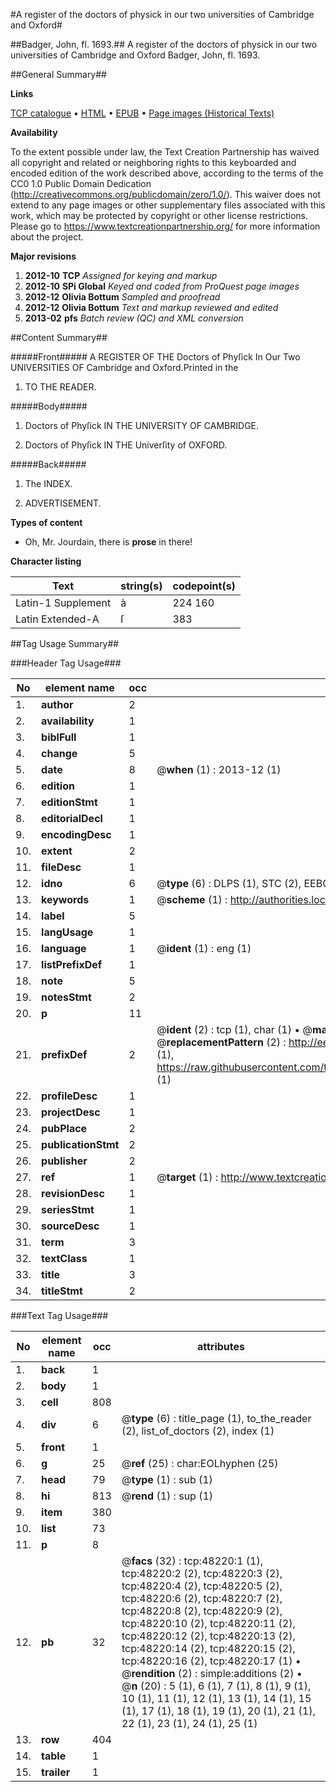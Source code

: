 #A register of the doctors of physick in our two universities of Cambridge and Oxford#

##Badger, John, fl. 1693.##
A register of the doctors of physick in our two universities of Cambridge and Oxford
Badger, John, fl. 1693.

##General Summary##

**Links**

[TCP catalogue](http://www.ota.ox.ac.uk/tcp/)  • 
[HTML](http://tei.it.ox.ac.uk/tcp/Texts-HTML/free/A28/A28897.html)  • 
[EPUB](http://tei.it.ox.ac.uk/tcp/Texts-EPUB/free/A28/A28897.epub) • 
[Page images (Historical Texts)](https://historicaltexts.jisc.ac.uk/eebo-11692414e)

**Availability**

To the extent possible under law, the Text Creation Partnership has waived all copyright and related or neighboring rights to this keyboarded and encoded edition of the work described above, according to the terms of the CC0 1.0 Public Domain Dedication (http://creativecommons.org/publicdomain/zero/1.0/). This waiver does not extend to any page images or other supplementary files associated with this work, which may be protected by copyright or other license restrictions. Please go to https://www.textcreationpartnership.org/ for more information about the project.

**Major revisions**

1. __2012-10__ __TCP__ *Assigned for keying and markup*
1. __2012-10__ __SPi Global__ *Keyed and coded from ProQuest page images*
1. __2012-12__ __Olivia Bottum__ *Sampled and proofread*
1. __2012-12__ __Olivia Bottum__ *Text and markup reviewed and edited*
1. __2013-02__ __pfs__ *Batch review (QC) and XML conversion*

##Content Summary##

#####Front#####
A REGISTER OF THE Doctors of Phyſick In Our Two UNIVERSITIES OF Cambridge and Oxford.Printed in the 
1. TO THE READER.

#####Body#####

1. Doctors of Phyſick IN THE UNIVERSITY OF CAMBRIDGE.

1. Doctors of Phyſick IN THE Univerſity of OXFORD.

#####Back#####

1. The INDEX.

1. ADVERTISEMENT.

**Types of content**

  * Oh, Mr. Jourdain, there is **prose** in there!

**Character listing**


|Text|string(s)|codepoint(s)|
|---|---|---|
|Latin-1 Supplement|à |224 160|
|Latin Extended-A|ſ|383|

##Tag Usage Summary##

###Header Tag Usage###

|No|element name|occ|attributes|
|---|---|---|---|
|1.|__author__|2||
|2.|__availability__|1||
|3.|__biblFull__|1||
|4.|__change__|5||
|5.|__date__|8| @__when__ (1) : 2013-12 (1)|
|6.|__edition__|1||
|7.|__editionStmt__|1||
|8.|__editorialDecl__|1||
|9.|__encodingDesc__|1||
|10.|__extent__|2||
|11.|__fileDesc__|1||
|12.|__idno__|6| @__type__ (6) : DLPS (1), STC (2), EEBO-CITATION (1), OCLC (1), VID (1)|
|13.|__keywords__|1| @__scheme__ (1) : http://authorities.loc.gov/ (1)|
|14.|__label__|5||
|15.|__langUsage__|1||
|16.|__language__|1| @__ident__ (1) : eng (1)|
|17.|__listPrefixDef__|1||
|18.|__note__|5||
|19.|__notesStmt__|2||
|20.|__p__|11||
|21.|__prefixDef__|2| @__ident__ (2) : tcp (1), char (1)  •  @__matchPattern__ (2) : ([0-9\-]+):([0-9IVX]+) (1), (.+) (1)  •  @__replacementPattern__ (2) : http://eebo.chadwyck.com/downloadtiff?vid=$1&page=$2 (1), https://raw.githubusercontent.com/textcreationpartnership/Texts/master/tcpchars.xml#$1 (1)|
|22.|__profileDesc__|1||
|23.|__projectDesc__|1||
|24.|__pubPlace__|2||
|25.|__publicationStmt__|2||
|26.|__publisher__|2||
|27.|__ref__|1| @__target__ (1) : http://www.textcreationpartnership.org/docs/. (1)|
|28.|__revisionDesc__|1||
|29.|__seriesStmt__|1||
|30.|__sourceDesc__|1||
|31.|__term__|3||
|32.|__textClass__|1||
|33.|__title__|3||
|34.|__titleStmt__|2||


###Text Tag Usage###

|No|element name|occ|attributes|
|---|---|---|---|
|1.|__back__|1||
|2.|__body__|1||
|3.|__cell__|808||
|4.|__div__|6| @__type__ (6) : title_page (1), to_the_reader (2), list_of_doctors (2), index (1)|
|5.|__front__|1||
|6.|__g__|25| @__ref__ (25) : char:EOLhyphen (25)|
|7.|__head__|79| @__type__ (1) : sub (1)|
|8.|__hi__|813| @__rend__ (1) : sup (1)|
|9.|__item__|380||
|10.|__list__|73||
|11.|__p__|8||
|12.|__pb__|32| @__facs__ (32) : tcp:48220:1 (1), tcp:48220:2 (2), tcp:48220:3 (2), tcp:48220:4 (2), tcp:48220:5 (2), tcp:48220:6 (2), tcp:48220:7 (2), tcp:48220:8 (2), tcp:48220:9 (2), tcp:48220:10 (2), tcp:48220:11 (2), tcp:48220:12 (2), tcp:48220:13 (2), tcp:48220:14 (2), tcp:48220:15 (2), tcp:48220:16 (2), tcp:48220:17 (1)  •  @__rendition__ (2) : simple:additions (2)  •  @__n__ (20) : 5 (1), 6 (1), 7 (1), 8 (1), 9 (1), 10 (1), 11 (1), 12 (1), 13 (1), 14 (1), 15 (1), 17 (1), 18 (1), 19 (1), 20 (1), 21 (1), 22 (1), 23 (1), 24 (1), 25 (1)|
|13.|__row__|404||
|14.|__table__|1||
|15.|__trailer__|1||
